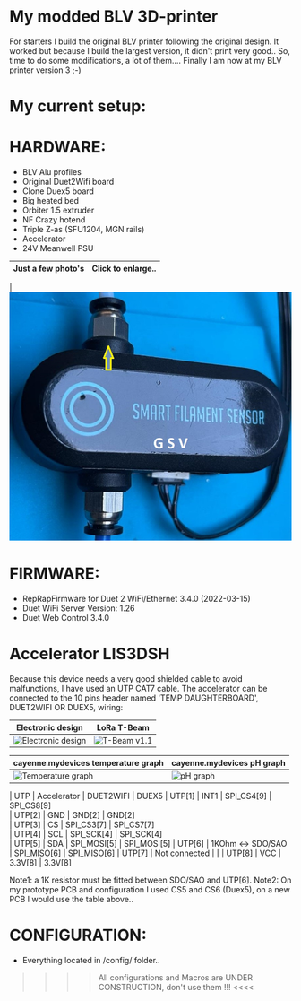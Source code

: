 # My modded BLV 3D-printer

For starters I build the original BLV printer following the original design.
It worked but because I build the largest version, it didn't print very good..
So, time to do some modifications, a lot of them....  Finally I am now at my BLV printer version 3 ;-)

# <strong>My current setup:</strong> 

# HARDWARE:
* BLV Alu profiles
* Original Duet2Wifi board
* Clone Duex5 board
* Big heated bed
* Orbiter 1.5 extruder
* NF Crazy hotend
* Triple Z-as (SFU1204, MGN rails)
* Accelerator
* 24V Meanwell PSU


| Just a few photo's | Click to enlarge..|
|------------|-------------|

| ![BTT smart filament sensor](img/BTT_filament_Sensor.jpg?raw=true "Bigtreetech filament sensor") 


# FIRMWARE:
* RepRapFirmware for Duet 2 WiFi/Ethernet 3.4.0 (2022-03-15)
* Duet WiFi Server Version: 1.26
* Duet Web Control 3.4.0

# Accelerator LIS3DSH
Because this device needs a very good shielded cable to avoid malfunctions, I have used an UTP CAT7 cable. The accelerator can be connected to the 10 pins header named 'TEMP DAUGHTERBOARD', DUET2WIFI OR DUEX5, wiring:



| Electronic design | LoRa T-Beam |
|------------|-------------|
| ![Electronic design](img/Schematic.png?raw=true "Electronic design") | ![T-Beam v1.1](img/T-BeamV1dot1.jpeg?raw=true "T-Beam v1.1") |


| cayenne.mydevices temperature graph | cayenne.mydevices pH graph|
|------------|-------------|
| ![Temperature graph](img/temperature.png?raw=true "Temperature graph") | ![pH graph](img/pH.png?raw=true "pH graph") |

| UTP    | Accelerator       | DUET2WIFI   | DUEX5
| UTP[1] | INT1              | SPI_CS4[9]  | SPI_CS8[9]  
| UTP[2] | GND               | GND[2]      | GND[2]      
| UTP[3] | CS                | SPI_CS3[7]  | SPI_CS7[7]  
| UTP[4] | SCL               | SPI_SCK[4]  | SPI_SCK[4]  
| UTP[5] | SDA               | SPI_MOSI[5] | SPI_MOSI[5]
| UTP[6] | 1KOhm <-> SDO/SAO | SPI_MISO[6] | SPI_MISO[6] 
| UTP[7] | Not connected     |             |
| UTP[8] | VCC               | 3.3V[8]     | 3.3V[8]     

Note1: a 1K resistor must be fitted between SDO/SAO and UTP[6].
Note2: On my prototype PCB and configuration I used CS5 and CS6 (Duex5), on a new PCB I would use the table above..
 
# CONFIGURATION:

* Everything located in /config/ folder..

 >>>> All configurations and Macros are UNDER CONSTRUCTION, don't use them !!! <<<<  
